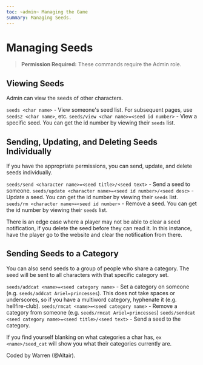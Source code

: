 ```yaml
---
toc: ~admin~ Managing the Game
summary: Managing Seeds.
---
```

# Managing Seeds

> **Permission Required:** These commands require the Admin role.

## Viewing Seeds

Admin can view the seeds of other characters.

`seeds <char name>` - View someone's seed list. For subsequent pages, use `seeds2 <char name>`, etc.
`seeds/view <char name>=<seed id number>` - View a specific seed. You can get the id number by viewing their `seeds` list.

## Sending, Updating, and Deleting Seeds Individually

If you have the appropriate permissions, you can send, update, and delete seeds individually.

`seeds/send <character name>=<seed title>/<seed text>` -  Send a seed to someone.
`seeds/update <character name>=<seed id number>/<seed desc>` - Update a seed. You can get the id number by viewing their `seeds` list.
`seeds/rm <character name>=<seed id number>` - Remove a seed. You can get the id number by viewing their `seeds` list.

There is an edge case where a player may not be able to clear a seed notification, if you delete the seed before they can read it.
In this instance, have the player go to the website and clear the notification from there.

## Sending Seeds to a Category

You can also send seeds to a group of people who share a category. The seed will be sent to all characters with that specific category set.

`seeds/addcat <name>=<seed category name>` - Set a category on someone (e.g. `seeds/addcat Ariel=princesses`). This does not take spaces or underscores, so if you have a multiword category, hyphenate it (e.g. hellfire-club).
`seeds/rmcat <name>=<seed category name>` - Remove a category from someone (e.g. `seeds/rmcat Ariel=princesses`)
`seeds/sendcat <seed category name>=<seed title>/<seed text>` - Send a seed to the category.

If you find yourself blanking on what categories a char has, `ex <name>/seed_cat` will show you what their categories currently are.

Coded by Warren (@Altair).